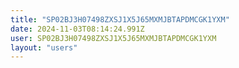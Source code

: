 ```yaml
---
title: "SP02BJ3H07498ZXSJ1X5J65MXMJBTAPDMCGK1YXM"
date: 2024-11-03T08:14:24.991Z
user: SP02BJ3H07498ZXSJ1X5J65MXMJBTAPDMCGK1YXM
layout: "users"
---
```

    